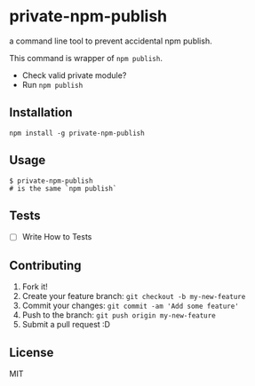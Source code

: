 # private-npm-publish

a command line tool to prevent accidental npm publish.

This command is wrapper of `npm publish`.

- Check valid private module?
- Run `npm publish`

## Installation

    npm install -g private-npm-publish

## Usage

    $ private-npm-publish
    # is the same `npm publish`


## Tests

- [ ] Write How to Tests

## Contributing

1. Fork it!
2. Create your feature branch: `git checkout -b my-new-feature`
3. Commit your changes: `git commit -am 'Add some feature'`
4. Push to the branch: `git push origin my-new-feature`
5. Submit a pull request :D

## License

MIT
